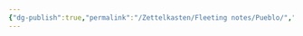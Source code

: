 ```yaml
---
{"dg-publish":true,"permalink":"/Zettelkasten/Fleeting notes/Pueblo/","noteIcon":"","created":"2025-06-01T18:36:29.111-04:00"}
---
```


